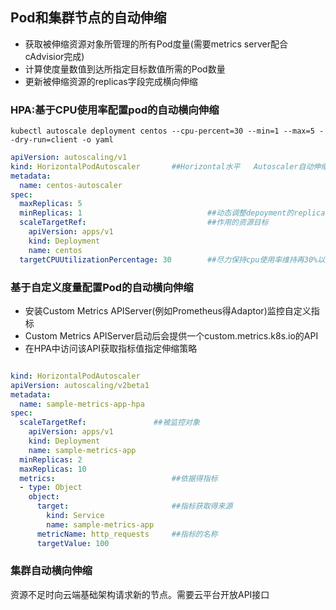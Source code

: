 ## Pod和集群节点的自动伸缩
- 获取被伸缩资源对象所管理的所有Pod度量(需要metrics server配合cAdvisior完成)
- 计算使度量数值到达所指定目标数值所需的Pod数量
- 更新被伸缩资源的replicas字段完成横向伸缩
### HPA:基于CPU使用率配置pod的自动横向伸缩
`kubectl autoscale deployment centos --cpu-percent=30 --min=1 --max=5 --dry-run=client -o yaml`
```yaml
apiVersion: autoscaling/v1
kind: HorizontalPodAutoscaler       ##Horizontal水平   Autoscaler自动伸缩器。autosaler单次扩容最多翻倍。扩容最多3分钟触发一次，缩容5分钟
metadata:
  name: centos-autoscaler
spec:
  maxReplicas: 5
  minReplicas: 1                            ##动态调整depoyment的replicas字段，最小1最大5
  scaleTargetRef:                           ##作用的资源目标
    apiVersion: apps/v1
    kind: Deployment
    name: centos
  targetCPUUtilizationPercentage: 30        ##尽力保持cpu使用率维持再30%以内
```
### 基于自定义度量配置Pod的自动横向伸缩
- 安装Custom Metrics APIServer(例如Prometheus得Adaptor)监控自定义指标
- Custom Metrics APIServer启动后会提供一个custom.metrics.k8s.io的API
- 在HPA中访问该API获取指标值指定伸缩策略
```yaml

kind: HorizontalPodAutoscaler
apiVersion: autoscaling/v2beta1
metadata:
  name: sample-metrics-app-hpa
spec:
  scaleTargetRef:               ##被监控对象
    apiVersion: apps/v1
    kind: Deployment
    name: sample-metrics-app
  minReplicas: 2
  maxReplicas: 10
  metrics:                          ##依据得指标
  - type: Object
    object:
      target:                       ##指标获取得来源
        kind: Service
        name: sample-metrics-app
      metricName: http_requests     ##指标的名称
      targetValue: 100
```

### 集群自动横向伸缩
资源不足时向云端基础架构请求新的节点。需要云平台开放API接口

